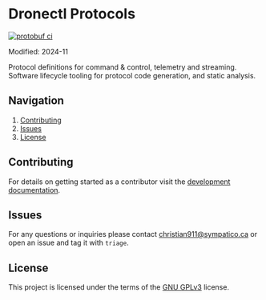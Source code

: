 # Dronectl Protocols
[![protobuf ci](https://github.com/dronectl/protocols/actions/workflows/protobuf.yaml/badge.svg?branch=master)](https://github.com/dronectl/protocols/actions/workflows/protobuf.yaml)

Modified: 2024-11

Protocol definitions for command & control, telemetry and streaming. Software lifecycle tooling for protocol code generation, and static analysis.

## Navigation
1. [Contributing](#contributing)
2. [Issues](#issues)
3. [License](#license)

## Contributing
For details on getting started as a contributor visit the [development documentation](/docs/dev.md).

## Issues
For any questions or inquiries please contact christian911@sympatico.ca or open an issue and tag it with `triage`.

## License
This project is licensed under the terms of the [GNU GPLv3](LICENSE) license.